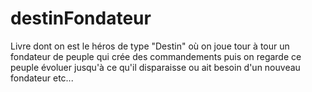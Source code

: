 # destinFondateur

Livre dont on est le héros de type "Destin" où on joue tour à tour un fondateur de peuple qui crée des commandements puis on regarde ce peuple évoluer jusqu'à ce qu'il disparaisse ou ait besoin d'un nouveau fondateur etc...
